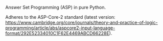 Answer Set Programming (ASP) in pure Python.

Adheres to the ASP-Core-2 standard (latest version: https://www.cambridge.org/core/journals/theory-and-practice-of-logic-programming/article/abs/aspcore2-input-language-format/292E52334010C1F62E4469ABCD66228E).

